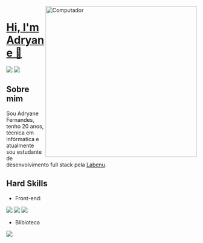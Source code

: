 <img src="https://image.freepik.com/vetores-gratis/linguagens-de-programacao-css-e-html-programacao-de-computadores-codificacao-ti-personagem-de-desenho-animado-de-programador-feminino-software-desenvolvimento-de-sites-ilustracao-em-vetor-conceito-metafora-isolado_335657-2740.jpg" min-width="400px" max-width="400px" width="400px" align="right" alt="Computador">

# <a href="https://www.linkedin.com/in/adryane-fernandes-146ba01bb/"> Hi, I'm Adryane 👋 </a>
<a href="https://www.linkedin.com/in/adryane-fernandes-146ba01bb/"><img src="https://img.shields.io/badge/LinkedIn-0077B5?style=for-the-badge&logo=linkedin&logoColor=white" /></a>
<a href="https://github.com/adryanefernandes"><img src="https://img.shields.io/badge/GitHub-100000?style=for-the-badge&logo=github&logoColor=white" /></a>
<br />

## Sobre mim
Sou Adryane Fernandes, tenho 20 anos, técnica em infórmatica e atualmente sou estudante de desenvolvimento full stack pela <a href="https://www.labenu.com.br/?gclid=CjwKCAjw9MuCBhBUEiwAbDZ-7tHY-aajSOirLmg_HLs9-gb4tCAWi90d2DQgimOt_IKHmvUdU21M0BoCrd0QAvD_BwE">Labenu</a>.
<br />

## Hard Skills
- Front-end: 
<p><img src="https://img.shields.io/badge/HTML5-E34F26?style=for-the-badge&logo=html5&logoColor=white" />
    <img src="https://img.shields.io/badge/CSS3-1572B6?style=for-the-badge&logo=css3&logoColor=white" />
    <img src="https://img.shields.io/badge/JavaScript-323330?style=for-the-badge&logo=javascript&logoColor=F7DF1E" /> </p>
    
- Blibioteca
<p><img src="https://img.shields.io/badge/React-20232A?style=for-the-badge&logo=react&logoColor=61DAFB" /></p>





